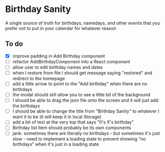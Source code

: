 # Birthday Sanity

A single source of truth for birthdays, namedays, and other events that you prefer not to put in your calendar for whatever reason 


## To do

- [x] improve padding in Add Birthday component
- [ ] refactor AddBirthdayComponent into a React component
- [ ] allow user to edit birthday names and dates
- [ ] when I restore from file I should get message saying "restored" and redirect to the homepage
- [ ] add a little arrow to point to the "Add birthday" when there are no birthdays
- [ ] the modal should still allow you to see a little bit of the background
- [ ] I should be able to drag the json file onto the screen and it will just add the birthdays
- [ ] I should be able to change the title from "Birthday Sanity" to whatever I want it to be (it will keep it in local Storage)
- [ ] add a bit of text at the very top that says "It's X's birthday"
- [ ] Birthday list Item should probably be its own components
- [ ] jank: sometimes there are literally no birthdays - but sometimes it's just slow - need to implement a loading state to prevent showing "no birthdays" when it's just in a loading state
